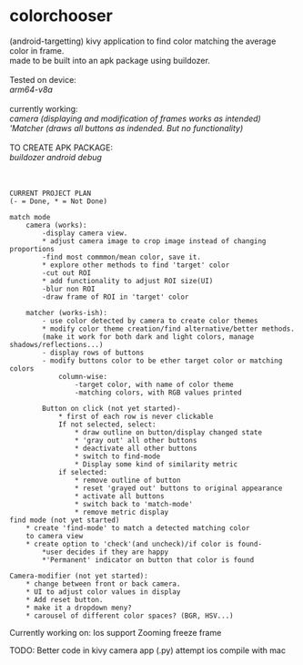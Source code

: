 # colorchooser
(android-targetting) kivy application to find color matching the average color in frame.<br /> 
made to be built into an apk package using buildozer.<br />
<br />
Tested on device:<br />
*arm64-v8a*<br />
<br/>
currently working:<br />
*camera (displaying and modification of frames works as intended)*<br />
*'Matcher (draws all buttons as indended. But no functionality)*<br />
<br />
TO CREATE APK PACKAGE:<br />
*buildozer android debug*<br />
<br />
<br />

    CURRENT PROJECT PLAN
    (- = Done, * = Not Done)

    match mode
        camera (works):
            -display camera view.
            * adjust camera image to crop image instead of changing proportions
            -find most commmon/mean color, save it.
            * explore other methods to find 'target' color 
            -cut out ROI
            * add functionality to adjust ROI size(UI)
            -blur non ROI
            -draw frame of ROI in 'target' color
        
        matcher (works-ish):
            - use color detected by camera to create color themes
            * modify color theme creation/find alternative/better methods.
            (make it work for both dark and light colors, manage shadows/reflections...)
            - display rows of buttons
            - modify buttons color to be ether target color or matching colors
                column-wise: 
                    -target color, with name of color theme
                    -matching colors, with RGB values printed

            Button on click (not yet started)-
                * first of each row is never clickable
                If not selected, select:
                    * draw outline on button/display changed state
                    * 'gray out' all other buttons
                    * deactivate all other buttons
                    * switch to find-mode
                    * Display some kind of similarity metric
                if selected:
                    * remove outline of button
                    * reset 'grayed out' buttons to original appearance
                    * activate all buttons
                    * switch back to 'match-mode'
                    * remove metric display
    find mode (not yet started)
        * create 'find-mode' to match a detected matching color
        to camera view
        * create option to 'check'(and uncheck)/if color is found- 
            *user decides if they are happy
            *'Permanent' indicator on button that color is found

    Camera-modifier (not yet started):
        * change between front or back camera.
        * UI to adjust color values in display
        * Add reset button.
        * make it a dropdown meny?
        * carousel of different color spaces? (BGR, HSV...)

Currently working on:
    Ios support
    Zooming
    freeze frame

TODO:
    Better code in kivy camera app (.py)
    attempt ios compile with mac
